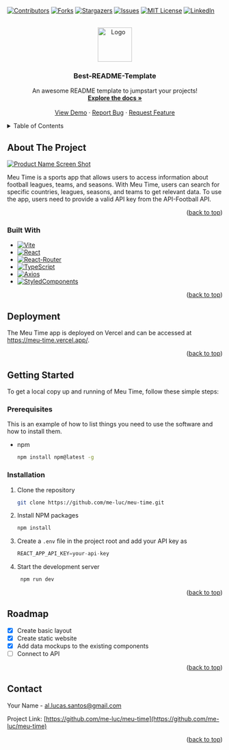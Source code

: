 <!-- Improved compatibility of back to top link: See: https://github.com/othneildrew/Best-README-Template/pull/73 -->
<a name="readme-top"></a>
<!--
*** Thanks for checking out the Best-README-Template. If you have a suggestion
*** that would make this better, please fork the repo and create a pull request
*** or simply open an issue with the tag "enhancement".
*** Don't forget to give the project a star!
*** Thanks again! Now go create something AMAZING! :D
-->



<!-- PROJECT SHIELDS -->
<!--
*** I'm using markdown "reference style" links for readability.
*** Reference links are enclosed in brackets [ ] instead of parentheses ( ).
*** See the bottom of this document for the declaration of the reference variables
*** for contributors-url, forks-url, etc. This is an optional, concise syntax you may use.
*** https://www.markdownguide.org/basic-syntax/#reference-style-links
-->
[![Contributors][contributors-shield]][contributors-url]
[![Forks][forks-shield]][forks-url]
[![Stargazers][stars-shield]][stars-url]
[![Issues][issues-shield]][issues-url]
[![MIT License][license-shield]][license-url]
[![LinkedIn][linkedin-shield]][linkedin-url]



<!-- PROJECT LOGO -->
<br />
<div align="center">
  <a href="https://github.com/othneildrew/Best-README-Template">
    <img src="images/logo.png" alt="Logo" width="80" height="80">
  </a>

  <h3 align="center">Best-README-Template</h3>

  <p align="center">
    An awesome README template to jumpstart your projects!
    <br />
    <a href="https://github.com/othneildrew/Best-README-Template"><strong>Explore the docs »</strong></a>
    <br />
    <br />
    <a href="https://github.com/othneildrew/Best-README-Template">View Demo</a>
    ·
    <a href="https://github.com/othneildrew/Best-README-Template/issues">Report Bug</a>
    ·
    <a href="https://github.com/othneildrew/Best-README-Template/issues">Request Feature</a>
  </p>
</div>



<!-- TABLE OF CONTENTS -->
<details>
  <summary>Table of Contents</summary>
  <ol>
    <li>
      <a href="#about-the-project">About The Project</a>
      <ul>
        <li><a href="#built-with">Built With</a></li>
      </ul>
      <a href="#deployment">Deployment</a>
    </li>
    <li>
      <a href="#getting-started">Getting Started</a>
      <ul>
        <li><a href="#prerequisites">Prerequisites</a></li>
        <li><a href="#installation">Installation</a></li>
      </ul>
    </li>
    <li><a href="#usage">Usage</a></li>
    <li><a href="#roadmap">Roadmap</a></li>
    <li><a href="#contact">Contact</a></li>
  </ol>
</details>



<!-- ABOUT THE PROJECT -->
## About The Project

[![Product Name Screen Shot][product-screenshot]](https://meu-time.vercel.app/)

Meu Time is a sports app that allows users to access information about football leagues, teams, and seasons. With Meu Time, users can search for specific countries, leagues, seasons, and teams to get relevant data. To use the app, users need to provide a valid API key from the API-Football API.

<p align="right">(<a href="#readme-top">back to top</a>)</p>


### Built With

* [![Vite][Vite]][Next-url]
* [![React][React.js]][React-url]
* [![React-Router][React-Router]][React-Router-url]
* [![TypeScript][TypeScript]][TypeScript-url]
* [![Axios][Axios]][Axios-url]
* [![StyledComponents][StyledComponents]][StyledComponents-url]

<p align="right">(<a href="#readme-top">back to top</a>)</p>

<!-- DEPLOYMENT -->
## Deployment

The Meu Time app is deployed on Vercel and can be accessed at https://meu-time.vercel.app/.

<p align="right">(<a href="#readme-top">back to top</a>)</p>

<!-- GETTING STARTED -->
## Getting Started

To get a local copy up and running of Meu Time, follow these simple steps:

### Prerequisites

This is an example of how to list things you need to use the software and how to install them.
* npm
  ```sh
  npm install npm@latest -g
  ```

### Installation

1. Clone the repository
   ```sh
   git clone https://github.com/me-luc/meu-time.git
   ```
2. Install NPM packages
   ```sh
   npm install
   ```
3. Create a `.env` file in the project root and add your API key as 
   ```js
   REACT_APP_API_KEY=your-api-key
   ```
4. Start the development server
   ```sh
    npm run dev
   ```

<p align="right">(<a href="#readme-top">back to top</a>)</p>



<!-- ROADMAP -->
## Roadmap

- [x] Create basic layout
- [x] Create static website
- [x] Add data mockups to the existing components
- [ ] Connect to API

<p align="right">(<a href="#readme-top">back to top</a>)</p>



<!-- CONTACT -->
## Contact

Your Name - al.lucas.santos@gmail.com

Project Link: [https://github.com/me-luc/meu-time](https://github.com/me-luc/meu-time)

<p align="right">(<a href="#readme-top">back to top</a>)</p>



<!-- MARKDOWN LINKS & IMAGES -->
<!-- https://www.markdownguide.org/basic-syntax/#reference-style-links -->
[contributors-shield]: https://img.shields.io/github/contributors/othneildrew/Best-README-Template.svg?style=for-the-badge
[contributors-url]: https://github.com/othneildrew/Best-README-Template/graphs/contributors
[forks-shield]: https://img.shields.io/github/forks/othneildrew/Best-README-Template.svg?style=for-the-badge
[forks-url]: https://github.com/othneildrew/Best-README-Template/network/members
[stars-shield]: https://img.shields.io/github/stars/othneildrew/Best-README-Template.svg?style=for-the-badge
[stars-url]: https://github.com/othneildrew/Best-README-Template/stargazers
[issues-shield]: https://img.shields.io/github/issues/othneildrew/Best-README-Template.svg?style=for-the-badge
[issues-url]: https://github.com/othneildrew/Best-README-Template/issues
[license-shield]: https://img.shields.io/github/license/othneildrew/Best-README-Template.svg?style=for-the-badge
[license-url]: https://github.com/othneildrew/Best-README-Template/blob/master/LICENSE.txt
[linkedin-shield]: https://img.shields.io/badge/-LinkedIn-black.svg?style=for-the-badge&logo=linkedin&colorB=555
[linkedin-url]: https://linkedin.com/in/almeida-lucas1
[product-screenshot]: images/screenshot.png

[React.js]: https://img.shields.io/badge/React-20232A?style=for-the-badge&logo=react&logoColor=61DAFB
[Vite]: https://img.shields.io/badge/Vite-646DFF?style=for-the-badge&logo=vite&logoColor=white
[React-Router]: https://img.shields.io/badge/React--Router-DD0031?style=for-the-badge&logo=react-router&logoColor=white
[TypeScript]: https://img.shields.io/badge/TypeScript-0000FF?style=for-the-badge&logo=typescript&logoColor=white
[Axios]: https://img.shields.io/badge/Axios-671ddf?style=for-the-badge&logo=axios&logoColor=white
[StyledComponents]: https://img.shields.io/badge/Styled%20Components-DB7093?style=for-the-badge&logo=styled-components&logoColor=white

[Next-url]: https://nextjs.org/
[React-url]: https://reactjs.org/
[React-Router-url]: https://reactrouter.com/
[TypeScript-url]: https://www.typescriptlang.org/
[Axios-url]: https://axios-http.com/
[StyledComponents-url]: https://styled-components.com/


